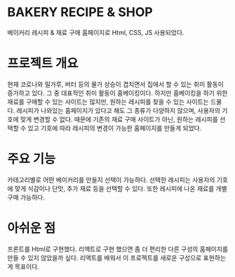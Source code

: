 # BAKERY RECIPE & SHOP
베이커리 레시피 & 재료 구매 홈페이지로 
Html, CSS, JS 사용되었다.



# 프로젝트 개요
현재 코로나와 밀가루, 버터 등의 물가 상승이 겹치면서 집에서 할 수 있는 취미 활동이 증가하고 있다.
그 중 대표적인 취미 활동이 홈베이킹이다.
하지만 홈베이킹을 하기 위한 재료를 구매할 수 있는 사이트는 많지만, 원하는 레시피를 찾을 수 있는 사이트는 드물다.
레시피가 나와있는 홈페이지가 있다고 해도 그 종류가 다양하지 않으며, 사용자의 기호에 맞게 변경할 수 없다.
때문에 기존의 재료 구매 사이트가 아닌, 원하는 레시피를 선택할 수 있고 기호에 따라 레시피의 변경이 가능한 홈페이지를 만들게 되었다.



# 주요 기능
카테고리별로 어떤 베이커리를 만들지 선택이 가능하다. 
선택한 레시피는 사용자의 기호에 맞게 식감이나 단맛, 추가 재료 등을 선택할 수 있다. 
또한 레시피에 나온 재료를 개별 구매 가능하다. 



# 아쉬운 점
프론트를 Html로 구현했다. 
리액트로 구현 했으면 좀 더 편리한 다른 구성의 홈페이지를 만들 수 있지 않았을까 싶다. 
리액트를 배워서 이 프로젝트를 새로운 구성으로 표현하는게 목표이다.
